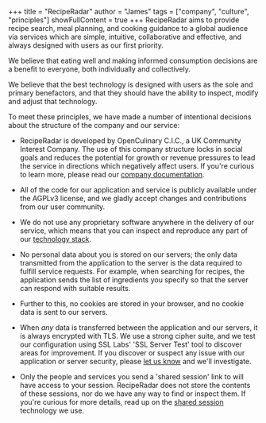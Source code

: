 +++
title = "RecipeRadar"
author = "James"
tags = ["company", "culture", "principles"]
showFullContent = true
+++
RecipeRadar aims to provide recipe search, meal planning, and cooking guidance
to a global audience via services which are simple, intuitive, collaborative
and effective, and always designed with users as our first priority.

We believe that eating well and making informed consumption decisions are a
benefit to everyone, both individually and collectively.

We believe that the best technology is designed with users as the sole and
primary benefactors, and that they should have the ability to inspect, modify
and adjust that technology.

To meet these principles, we have made a number of intentional decisions about
the structure of the company and our service:

- RecipeRadar is developed by OpenCulinary C.I.C., a UK Community Interest
  Company.  The use of this company structure locks in social goals and reduces
  the potential for growth or revenue pressures to lead the service in
  directions which negatively affect users.  If you're curious to learn more,
  please read our [company
  documentation](https://github.com/openculinary/company).

- All of the code for our application and service is publicly available under
  the AGPLv3 license, and we gladly accept changes and contributions
  from our user community.

- We do not use any proprietary software anywhere in the delivery of our
  service, which means that you can inspect and reproduce any part of our
  [technology stack](https://github.com/openculinary/).

- No personal data about you is stored on our servers; the only data
  transmitted from the application to the server is the data required to
  fulfill service requests.  For example, when searching for recipes, the
  application sends the list of ingredients you specify so that the server
  can respond with suitable results.

- Further to this, no cookies are stored in your browser, and no cookie data
  is sent to our servers.

- When *any* data is transferred between the application and our servers, it
  is always encrypted with TLS.  We use a strong cipher suite, and we test our
  configuration using SSL Labs' 'SSL Server Test' tool to discover areas for
  improvement.  If you discover or suspect any issue with our application or
  server security, please [let us know](mailto:security@reciperadar.com) and
  we'll investigate.

- Only the people and services you send a 'shared session' link to will have
  access to your session.  RecipeRadar does not store the contents of these
  sessions, nor do we have any way to find or inspect them.  If you're curious
  for more details, read up on the [shared
  session](https://github.com/peer-base/peer-base) technology we use.
